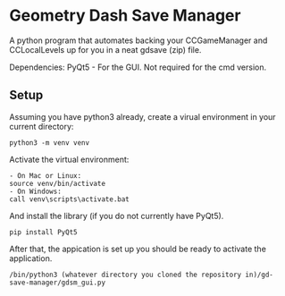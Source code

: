 # Geometry Dash Save Manager
A python program that automates backing your CCGameManager and CCLocalLevels up for you in a neat gdsave (zip) file.

Dependencies:
PyQt5 - For the GUI. Not required for the cmd version.

## Setup
Assuming you have python3 already, create a virual environment in your current directory:

```
python3 -m venv venv
```
Activate the virtual environment:
```
- On Mac or Linux:
source venv/bin/activate
- On Windows:
call venv\scripts\activate.bat
```
And install the library (if you do not currently have PyQt5).
```
pip install PyQt5
```
After that, the appication is set up you should be ready to activate the application.
```
/bin/python3 (whatever directory you cloned the repository in)/gd-save-manager/gdsm_gui.py
```
